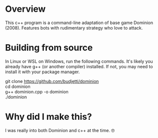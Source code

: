 # Overview
This c++ program is a command-line adaptation of base game Dominion (2008). Features bots with rudimentary strategy who love to attack.

# Building from source
In Linux or WSL on Windows, run the following commands. It's likely you already have g++ (or another compiler) installed. If not, you may need to install it with your package manager.

git clone https://github.com/budjetti/dominion  
cd dominion  
g++ dominion.cpp -o dominion  
./dominion

# Why did I make this?
I was really into both Dominion and c++ at the time. 🤓
